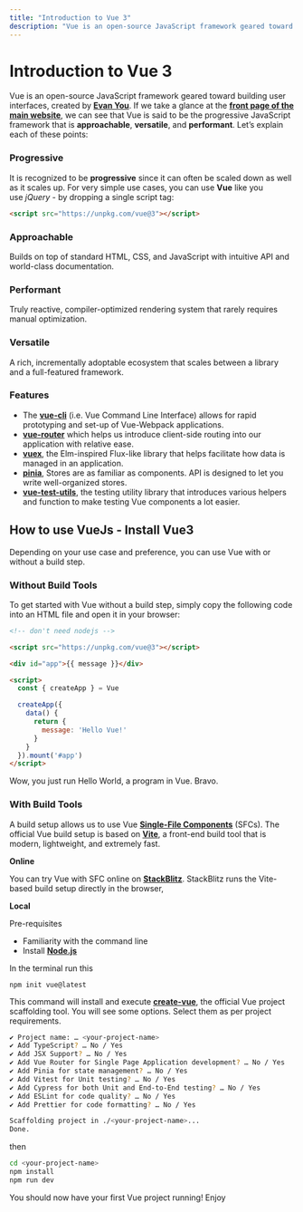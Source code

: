 ```yaml
---
title: "Introduction to Vue 3"
description: "Vue is an open-source JavaScript framework geared toward building user interfaces, created by **Evan You**"
---
```


# Introduction to Vue 3

Vue is an open-source JavaScript framework geared toward building user interfaces, created by **[Evan You](https://twitter.com/youyuxi?lang=en)**. If we take a glance at the **[front page of the main website](https://vuejs.org/)**, we can see that Vue is said to be the progressive JavaScript framework that is **approachable**, **versatile**, and **performant**. Let’s explain each of these points:

### **Progressive**

It is recognized to be **progressive** since it can often be scaled down as well as it scales up. For very simple use cases, you can use **Vue** like you use *jQuery* - by dropping a single script tag:

```html
<script src="https://unpkg.com/vue@3"></script> 
```

### **Approachable**

Builds on top of standard HTML, CSS, and JavaScript with intuitive API and world-class documentation.

### **Performant**

Truly reactive, compiler-optimized rendering system that rarely requires manual optimization.

### **Versatile**

A rich, incrementally adoptable ecosystem that scales between a library and a full-featured framework.

### Features

- The **[vue-cli](https://cli.vuejs.org/)** (i.e. Vue Command Line Interface) allows for rapid prototyping and set-up of Vue-Webpack applications.
- **[vue-router](https://router.vuejs.org/)** which helps us introduce client-side routing into our application with relative ease.
- **[vuex](https://vuex.vuejs.org/guide/)**, the Elm-inspired Flux-like library that helps facilitate how data is managed in an application.
- **[pinia](https://pinia.vuejs.org/)**, Stores are as familiar as components. API is designed to let you write well-organized stores.
- **[vue-test-utils](https://vue-test-utils.vuejs.org/)**, the testing utility library that introduces various helpers and function to make testing Vue components a lot easier.

## How to use VueJs - Install Vue3

Depending on your use case and preference, you can use Vue with or without a build step.

### Without Build Tools

To get started with Vue without a build step, simply copy the following code into an HTML file and open it in your browser:

``` html
<!-- don't need nodejs -->

<script src="https://unpkg.com/vue@3"></script>

<div id="app">{{ message }}</div>

<script>
  const { createApp } = Vue

  createApp({
    data() {
      return {
        message: 'Hello Vue!'
      }
    }
  }).mount('#app')
</script>

```

Wow, you just run Hello World, a program in Vue. Bravo.

### **With Build Tools**

A build setup allows us to use Vue **[Single-File Components](https://vuejs.org/guide/scaling-up/sfc.html)** (SFCs). The official Vue build setup is based on **[Vite](https://vitejs.dev/)**, a front-end build tool that is modern, lightweight, and extremely fast.

**Online**

You can try Vue with SFC online on **[StackBlitz](https://vite.new/vue)**. StackBlitz runs the Vite-based build setup directly in the browser,

**Local**

Pre-requisites

- Familiarity with the command line
- Install **[Node.js](https://nodejs.org/)**

In the terminal run this

```
npm init vue@latest
```

This command will install and execute **[create-vue](https://github.com/vuejs/create-vue)**, the official Vue project scaffolding tool. You will see some options. Select them as per project requirements.

```sh
✔ Project name: … <your-project-name>
✔ Add TypeScript? … No / Yes
✔ Add JSX Support? … No / Yes
✔ Add Vue Router for Single Page Application development? … No / Yes
✔ Add Pinia for state management? … No / Yes
✔ Add Vitest for Unit testing? … No / Yes
✔ Add Cypress for both Unit and End-to-End testing? … No / Yes
✔ Add ESLint for code quality? … No / Yes
✔ Add Prettier for code formatting? … No / Yes

Scaffolding project in ./<your-project-name>...
Done.

```

then

```sh
cd <your-project-name>
npm install
npm run dev
```

You should now have your first Vue project running! Enjoy